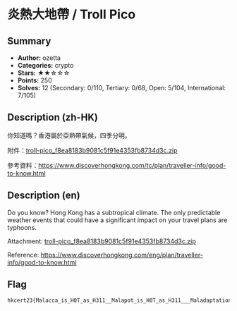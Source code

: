 炎熱大地帶 / Troll Pico
===

## Summary
* **Author:** ozetta
* **Categories:** crypto
* **Stars:** ★★☆☆☆
* **Points:** 250
* **Solves:** 12 (Secondary: 0/110, Tertiary: 0/68, Open: 5/104, International: 7/105)

## Description (zh-HK)

你知道嗎？香港屬於亞熱帶氣候，四季分明。

附件：[troll-pico_f8ea8183b9081c5f91e4353fb8734d3c.zip](https://github.com/blackb6a/hkcert-ctf-2022-challenges/releases/download/v1.0.0/troll-pico_f8ea8183b9081c5f91e4353fb8734d3c.zip)

參考資料：https://www.discoverhongkong.com/tc/plan/traveller-info/good-to-know.html

## Description (en)

Do you know? Hong Kong has a subtropical climate. The only predictable weather events that could have a significant impact on your travel plans are typhoons.

Attachment: [troll-pico_f8ea8183b9081c5f91e4353fb8734d3c.zip](https://github.com/blackb6a/hkcert-ctf-2022-challenges/releases/download/v1.0.0/troll-pico_f8ea8183b9081c5f91e4353fb8734d3c.zip)

Reference: https://www.discoverhongkong.com/eng/plan/traveller-info/good-to-know.html

## Flag

```
hkcert23{Malacca_is_H0T_as_H311__Malapot_is_H0T_as_H311___Maladaptation}
```

